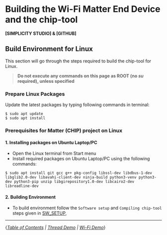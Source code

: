 # Building the Wi-Fi Matter End Device and the chip-tool

**[SIMPLICITY STUDIO] & [GITHUB]**

## Build Environment for Linux

This section will go through the steps required to build the chip-tool for Linux.

> **Do not execute any commands on this page as ROOT (no _su_ required), unless
> specified**

 

### Prepare Linux Packages

Update the latest packages by typing following commands in terminal:

```shell
$ sudo apt update
$ sudo apt install
```
 

### Prerequisites for Matter (CHIP) project on Linux

#### 1. Installing packages on Ubuntu Laptop/PC

-   Open the Linux terminal from Start menu
-   Install required packages on Ubuntu Laptop/PC using the following commands:

```shell
$ sudo apt install git gcc g++ pkg-config libssl-dev libdbus-1-dev
libglib2.0-dev libavahi-client-dev ninja-build python3-venv python3-dev python3-pip unzip libgirepository1.0-dev libcairo2-dev libreadline-dev
```
     
#### 2. Building Environment

-    To build environment follow the `Software setup` and `Compiling chip-tool` steps given in [SW_SETUP](./SW_SETUP.md),

 

---

{*[Table of Contents](../README.md) | [Thread Demo](../thread/DEMO_OVERVIEW.md) |
[Wi-Fi Demo](./DEMO_OVERVIEW.md)*}
